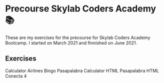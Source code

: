 # Precourse Skylab Coders Academy 📚

These are my exercises for the precourse for Skylab Coders Academy Bootcamp. I started on March 2021 and finnished on June 2021.

## Exercises

Calculator
Airlines
Bingo
Pasapalabra
Calculator HTML
Pasapalabra HTML
Conecta 4

